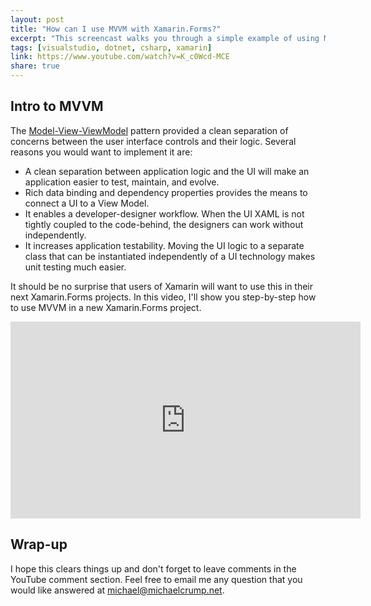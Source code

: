 ```yaml
---
layout: post
title: "How can I use MVVM with Xamarin.Forms?"
excerpt: "This screencast walks you through a simple example of using MVVM with Xamarin.Forms."
tags: [visualstudio, dotnet, csharp, xamarin]
link: https://www.youtube.com/watch?v=K_c0Wcd-MCE
share: true
---
```

## Intro to MVVM

The [Model-View-ViewModel](https://msdn.microsoft.com/en-us/library/Hh848246.aspx) pattern provided a clean separation of concerns between the user interface controls and their logic. Several reasons you would want to implement it are: 

* A clean separation between application logic and the UI will make an application easier to test, maintain, and evolve. 
* Rich data binding and dependency properties provides the means to connect a UI to a View Model.
* It enables a developer-designer workflow. When the UI XAML is not tightly coupled to the code-behind, the designers can work without independently. 
* It increases application testability. Moving the UI logic to a separate class that can be instantiated independently of a UI technology makes unit testing much easier.

It should be no surprise that users of Xamarin will want to use this in their next Xamarin.Forms projects. In this video, I'll show you step-by-step how to use MVVM in a new Xamarin.Forms project. 

<iframe width="560" height="315" src="https://www.youtube.com/embed/K_c0Wcd-MCE" frameborder="0" allowfullscreen></iframe>


## Wrap-up

I hope this clears things up and don't forget to leave comments in the YouTube comment section. Feel free to email me any question that you would like answered at michael@michaelcrump.net. 
